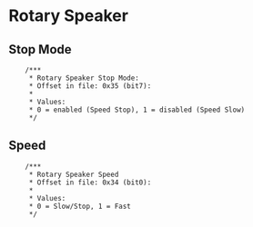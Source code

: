# Rotary Speaker

## Stop Mode

        /***
         * Rotary Speaker Stop Mode:
         * Offset in file: 0x35 (bit7):
         *
         * Values:
         * 0 = enabled (Speed Stop), 1 = disabled (Speed Slow)
         */

## Speed

        /***
         * Rotary Speaker Speed
         * Offset in file: 0x34 (bit0):
         *
         * Values:
         * 0 = Slow/Stop, 1 = Fast
         */
